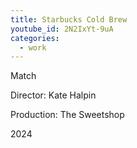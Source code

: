 ```yaml
---
title: Starbucks Cold Brew
youtube_id: 2N2IxYt-9uA
categories:
  - work
---
```


Match

Director: Kate Halpin

Production: The Sweetshop

2024
